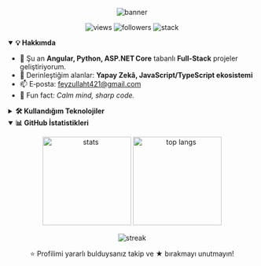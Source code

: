 
<p align="center">
  <picture>
    <source media="(prefers-color-scheme: dark)"
            srcset="https://readme-typing-svg.demolab.com?font=Fira+Code&size=26&pause=1000&color=00F57F&center=true&vCenter=true&width=930&height=110&lines=👋+Merhaba%2C+ben+Feyzullah+TEMEL;Full‑Stack+Developer+%7C+Python+.NET+JS">
    <img alt="banner"
         src="https://readme-typing-svg.demolab.com?font=Fira+Code&size=26&pause=1000&color=303030&center=true&vCenter=true&width=930&height=110&lines=👋+Merhaba%2C+ben+Feyzullah+TEMEL;Full‑Stack+Developer+%7C+Python+.NET+JS">
  </picture>
</p>

<!-- ─────────────── Badges ─────────────── -->
<p align="center">
  <img src="https://komarev.com/ghpvc/?username=feyzullahtemel0&style=flat-square" alt="views"/>
  <img src="https://img.shields.io/github/followers/feyzullahtemel0?style=flat-square" alt="followers"/>
  <img src="https://img.shields.io/badge/Stack-Python%20%7C%20.NET%20Core%20%7C%20Angular-informational?style=flat-square" alt="stack"/>
</p>

<!-- ─────────────── About ─────────────── -->
<details open>
<summary><strong>💡 Hakkımda</strong></summary>

- 🔭 Şu an **Angular, Python, ASP.NET Core** tabanlı **Full‑Stack** projeler geliştiriyorum.  
- 🌱 Derinleştiğim alanlar: **Yapay Zekâ, JavaScript/TypeScript ekosistemi**  
- 📫 E‑posta: <a href="mailto:feyzullaht421@gmail.com">feyzullaht421@gmail.com</a>  
- 🧘 Fun fact: *Calm mind, sharp code.*  

</details>

<!-- ─────────────── Tech stack ─────────────── -->
<details>
<summary><strong>🛠️ Kullandığım Teknolojiler</strong></summary>
<p align="center">
  <img src="https://skillicons.dev/icons?i=python,dotnet,cs,angular,vue,js,ts,html,css,bootstrap,firebase,mssql,mysql,arduino&perline=8" />
</p>
</details>

<!-- ─────────────── GitHub stats ─────────────── -->
<details open>
<summary><strong>📊 GitHub İstatistikleri</strong></summary>
<p align="center">
  <img height="180"
       src="https://github-readme-stats.vercel.app/api?username=feyzullahtemel0&show_icons=true&rank_icon=percentile&hide_border=true&theme=transparent"
       alt="stats"/>
  <img height="180"
       src="https://github-readme-stats.vercel.app/api/top-langs/?username=feyzullahtemel0&layout=compact&langs_count=10&hide_border=true&theme=transparent"
       alt="top langs"/>
</p>
<p align="center">
  <img src="https://github-readme-streak-stats.herokuapp.com/?user=feyzullahtemel0&hide_border=true&theme=transparent"
       alt="streak"/>
</p>
</details>

<!-- ─────────────── Footer ─────────────── -->
<p align="center">
  ⭐ Profilimi yararlı bulduysanız takip ve ★ bırakmayı unutmayın!
</p>
